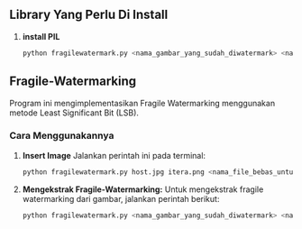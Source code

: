 ## Library Yang Perlu Di Install

1. **install PIL**
   ```bash
   python fragilewatermark.py <nama_gambar_yang_sudah_diwatermark> <nama_file_bebas_untuk_output_ekstraksi>
   ```

## Fragile-Watermarking

Program ini mengimplementasikan Fragile Watermarking menggunakan metode Least Significant Bit (LSB).

### Cara Menggunakannya

1. **Insert Image**
   Jalankan perintah ini pada terminal:

   ```bash
   python fragilewatermark.py host.jpg itera.png <nama_file_bebas_untuk_output>
   ```

2. **Mengekstrak Fragile-Watermarking:**
   Untuk mengekstrak fragile watermarking dari gambar, jalankan perintah berikut:
   ```bash
   python fragilewatermark.py <nama_gambar_yang_sudah_diwatermark> <nama_file_bebas_untuk_output_ekstraksi>
   ```
